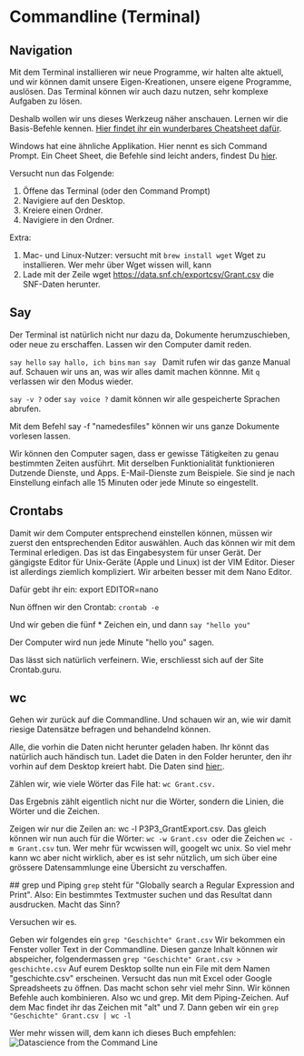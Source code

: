 # Commandline (Terminal)


## Navigation
Mit dem Terminal installieren wir neue Programme, wir halten alte aktuell, und wir können damit unsere Eigen-Kreationen, unsere eigene Programme, auslösen. Das Terminal können wir auch dazu nutzen, sehr komplexe Aufgaben zu lösen. 

Deshalb wollen wir uns dieses Werkzeug näher anschauen. Lernen wir die Basis-Befehle kennen. [Hier findet ihr ein wunderbares Cheatsheet dafür](https://www.git-tower.com/blog/command-line-cheat-sheet/).

Windows hat eine ähnliche Applikation. Hier nennt es sich Command Prompt. Ein Cheet Sheet, die Befehle sind leicht anders, findest Du [hier](https://serverspace.io/support/help/windows-cmd-commands-cheat-sheet/). 

Versucht nun das Folgende:

1. Öffene das Terminal (oder den Command Prompt)
2. Navigiere auf den Desktop.
3. Kreiere einen Ordner.
4. Navigiere in den Ordner.

Extra:
1. Mac- und Linux-Nutzer: versucht mit ```brew install wget``` Wget zu installieren. Wer mehr über Wget wissen will, kann 
2. Lade mit der Zeile wget https://data.snf.ch/exportcsv/Grant.csv die SNF-Daten herunter.


## Say
Der Terminal ist natürlich nicht nur dazu da, Dokumente herumzuschieben, oder neue zu erschaffen. Lassen wir den Computer damit reden.

```say hello```
```say hallo, ich bins```
```man say ```
Damit rufen wir das ganze Manual auf. Schauen wir uns an, was wir alles damit machen könnne. Mit ```q``` verlassen wir den Modus wieder.

```say -v ?``` oder ```say voice ?``` damit können wir alle gespeicherte Sprachen abrufen.

Mit dem Befehl say -f "namedesfiles" können wir uns ganze Dokumente vorlesen lassen.

Wir können den Computer sagen, dass er gewisse Tätigkeiten zu genau bestimmten Zeiten ausführt. Mit derselben Funktionialität funktionieren Dutzende Dienste, und Apps. E-Mail-Dienste zum Beispiele. Sie sind je nach Einstellung einfach alle 15 Minuten oder jede Minute so eingestellt.


## Crontabs
Damit wir dem Computer entsprechend einstellen können, müssen wir zuerst den entsprechenden Editor auswählen. Auch das können wir mit dem Terminal erledigen. Das ist das Eingabesystem für unser Gerät. Der gängigste Editor für Unix-Geräte (Apple und Linux) ist der VIM Editor. Dieser ist allerdings ziemlich kompliziert. Wir arbeiten besser mit dem Nano Editor.

Dafür gebt ihr ein: export EDITOR=nano

Nun öffnen wir den Crontab: ```crontab -e```

Und wir geben die fünf * Zeichen ein, und dann ```say "hello you"```

Der Computer wird nun jede Minute "hello you" sagen.

Das lässt sich natürlich verfeinern. Wie, erschliesst sich auf der Site Crontab.guru.

## wc
Gehen wir zurück auf die Commandline. Und schauen wir an, wie wir damit riesige Datensätze befragen und behandelnd können.

Alle, die vorhin die Daten nicht herunter geladen haben. Ihr könnt das natürlich auch händisch tun. Ladet die Daten in den Folder herunter, den ihr vorhin auf dem Desktop kreiert habt. Die Daten sind [hier:](https://data.snf.ch/exportcsv/Grant.csv).

Zählen wir, wie viele Wörter das File hat: ```wc Grant.csv.```

Das Ergebnis zählt eigentlich nicht nur die Wörter, sondern die Linien, die Wörter und die Zeichen.

Zeigen wir nur die Zeilen an: wc -l P3P3_GrantExport.csv. Das gleich können wir nun auch für die Wörter: ```wc -w Grant.csv ```oder die Zeichen ```wc -m Grant.csv``` tun. Wer mehr für wcwissen will, googelt wc unix. So viel mehr kann wc aber nicht wirklich, aber es ist sehr nützlich, um sich über eine grössere Datensammlunge eine Übersicht zu verschaffen.

## grep und Piping
```grep``` steht für "Globally search a Regular Expression and Print". Also: Ein bestimmtes Textmuster suchen und das Resultat dann ausdrucken. Macht das Sinn?

Versuchen wir es.

Geben wir folgendes ein ```grep "Geschichte" Grant.csv```
Wir bekommen ein Fenster voller Text in der Commandline. Diesen ganze Inhalt können wir abspeicher, folgendermassen ```grep "Geschichte" Grant.csv > geschichte.csv```
Auf eurem Desktop sollte nun ein File mit dem Namen "geschichte.csv" erscheinen. Versucht das nun mit Excel oder Google Spreadsheets zu öffnen. Das macht schon sehr viel mehr Sinn.
Wir können Befehle auch kombinieren. Also wc und grep. Mit dem Piping-Zeichen. Auf dem Mac findet ihr das Zeichen mit "alt" und 7.
Dann geben wir ein ```grep "Geschichte" Grant.csv | wc -l```

Wer mehr wissen will, dem kann ich dieses Buch empfehlen: ![Datascience from the Command Line](https://datascienceatthecommandline.com/img/poster.1600w.webp)